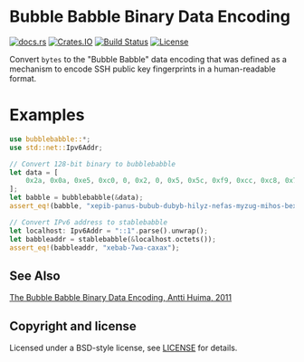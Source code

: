 # Bubble Babble Binary Data Encoding

[![docs.rs](https://docs.rs/bubblebabble/badge.svg)](https://docs.rs/bubblebabble)
[![Crates.IO](https://img.shields.io/crates/v/bubblebabble.svg)](https://crates.io/crates/bubblebabble)
[![Build Status](https://travis-ci.org/reyk/bubblebabble-rs.svg?branch=master)](https://travis-ci.org/reyk/bubblebabble-rs)
[![License](https://img.shields.io/badge/license-BSD-blue.svg)](https://raw.githubusercontent.com/reyk/bubblebabble-rs/master/LICENSE)

Convert `bytes` to the "Bubble Babble" data encoding that was defined
as a mechanism to encode SSH public key fingerprints in a
human-readable format.

# Examples

```rust
use bubblebabble::*;
use std::net::Ipv6Addr;

// Convert 128-bit binary to bubblebabble
let data = [
    0x2a, 0x0a, 0xe5, 0xc0, 0, 0x2, 0, 0x5, 0x5c, 0xf9, 0xcc, 0xc8, 0x7c, 0x48, 0x97, 0xc0,
];
let babble = bubblebabble(&data);
assert_eq!(babble, "xepib-panus-bubub-dubyb-hilyz-nefas-myzug-mihos-bexux");

// Convert IPv6 address to stablebabble
let localhost: Ipv6Addr = "::1".parse().unwrap();
let babbleaddr = stablebabble(&localhost.octets());
assert_eq!(babbleaddr, "xebab-7wa-caxax");
```

## See Also

[The Bubble Babble Binary Data Encoding, Antti Huima, 2011](http://web.mit.edu/kenta/www/one/bubblebabble/spec/jrtrjwzi/draft-huima-01.txt)

## Copyright and license

Licensed under a BSD-style license, see [LICENSE] for details.

[LICENSE]: LICENSE
